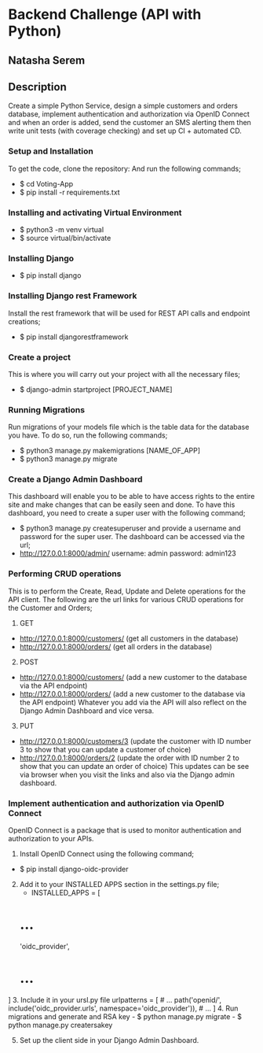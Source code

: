 # Backend Challenge (API with Python)

## Natasha Serem

## Description
Create a simple Python Service, design a simple customers and orders database, implement authentication and authorization via OpenID Connect and when an order is added, send the customer an SMS alerting them then write unit tests (with coverage checking) and set up CI + automated CD.

### Setup and Installation
To get the code, clone the repository: And run the following commands;

- $ cd Voting-App 
- $ pip install -r requirements.txt

### Installing and activating Virtual Environment
- $ python3 -m venv virtual 
- $ source virtual/bin/activate

### Installing Django
- $ pip install django

### Installing Django rest Framework
Install the rest framework that will be used for REST API calls and endpoint creations;
- $ pip install djangorestframework

### Create a project
This is where you will carry out your project with all the necessary files;
- $ django-admin startproject [PROJECT_NAME]

### Running Migrations
Run migrations of your models file which is the table data for the database you have. To do so, run the following commands;
- $ python3 manage.py makemigrations [NAME_OF_APP]
- $ python3 manage.py migrate

### Create a Django Admin Dashboard
This dashboard will enable you to be able to have access rights to the entire site and make changes that can be easily seen and done. To have this dashboard, you need to create a super user with the following command;
- $ python3 manage.py createsuperuser
and provide a username and password for the super user.
The dashboard can be accessed via the url;
- http://127.0.0.1:8000/admin/
username: admin
password: admin123

### Performing CRUD operations
This is to perform the Create, Read, Update and Delete operations for the API client. The following are the url links for various CRUD operations for the Customer and Orders;
1. GET
- http://127.0.0.1:8000/customers/ (get all customers in the database)
- http://127.0.0.1:8000/orders/ (get all orders in the database)

2. POST
- http://127.0.0.1:8000/customers/ (add a new customer to the database via the API endpoint)
- http://127.0.0.1:8000/orders/ (add a new customer to the database via the API endpoint)
Whatever you add via the API will also reflect on the Django Admin Dashboard and vice versa.

3. PUT
- http://127.0.0.1:8000/customers/3 (update the customer with ID number 3 to show that you can update a customer of choice)
- http://127.0.0.1:8000/orders/2 (update the order with ID number 2 to show that you can update an order of choice)
This updates can be see via browser when you visit the links and also via the Django admin dashboard.

### Implement authentication and authorization via OpenID Connect
OpenID Connect is a package that is used to monitor authentication and authorization to your APIs.
1. Install OpenID Connect using the following command;
- $ pip install django-oidc-provider
2. Add it to your INSTALLED APPS section in the settings.py file;
    - INSTALLED_APPS = [
    # ...
    'oidc_provider',
    # ...
]
3. Include it in your ursl.py file
    urlpatterns = [
    # ...
    path('openid/', include('oidc_provider.urls', namespace='oidc_provider')),
    # ...
]
4. Run migrations and generate and RSA key
    - $ python manage.py migrate
    - $ python manage.py creatersakey

5. Set up the client side in your Django Admin Dashboard.

### 

